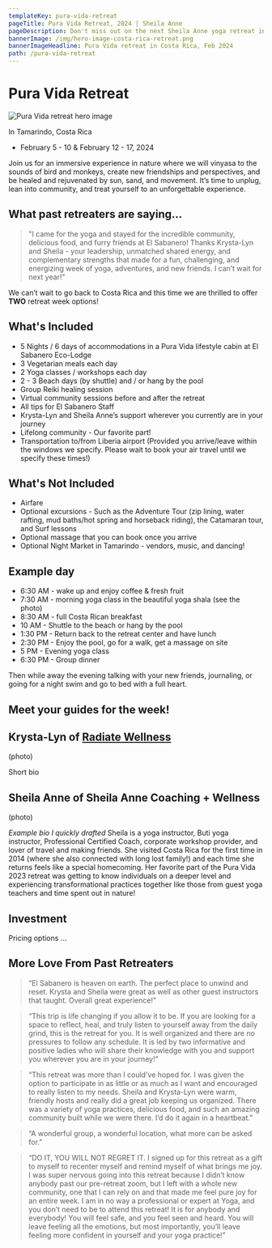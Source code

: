 ```yaml
---
templateKey: pura-vida-retreat
pageTitle: Pura Vida Retreat, 2024 | Sheila Anne
pageDescription: Don't miss out on the next Sheila Anne yoga retreat in February, 2024
bannerImage: /img/hero-image-costa-rica-retreat.png
bannerImageHeadline: Pura Vida retreat in Costa Rica, Feb 2024
path: /pura-vida-retreat
---
```


# Pura Vida Retreat

![Pura Vida retreat hero image](./img/hero-image-costa-rica-retreat.png)

In Tamarindo, Costa Rica

- February 5 - 10 & February 12 - 17, 2024

Join us for an immersive experience in nature where we will vinyasa to the sounds of bird and monkeys, create new friendships and perspectives, and be healed and rejuvenated by sun, sand, and movement. It’s time to unplug, lean into community, and treat yourself to an unforgettable experience.

## What past retreaters are saying…

> "I came for the yoga and stayed for the incredible community, delicious food, and furry friends at El Sabanero! Thanks Krysta-Lyn and Sheila - your leadership, unmatched shared energy, and complementary strengths that made for a fun, challenging, and energizing week of yoga, adventures, and new friends. I can’t wait for next year!"

We can’t wait to go back to Costa Rica and this time we are thrilled to offer **TWO** retreat week options!

## What's Included

- 5 Nights / 6 days of accommodations in a Pura Vida lifestyle cabin at El Sabanero Eco-Lodge
- 3 Vegetarian meals each day
- 2 Yoga classes / workshops each day
- 2 - 3 Beach days (by shuttle) and / or hang by the pool
- Group Reiki healing session
- Virtual community sessions before and after the retreat
- All tips for El Sabanero Staff
- Krysta-Lyn and Sheila Anne’s support wherever you currently are in your journey
- Lifelong community - Our favorite part!
- Transportation to/from Liberia airport (Provided you arrive/leave within the windows we specify. Please wait to book your air travel until we specify these times!)

## What's Not Included

- Airfare
- Optional excursions - Such as the Adventure Tour (zip lining, water rafting, mud baths/hot spring and horseback riding), the Catamaran tour, and Surf lessons
- Optional massage that you can book once you arrive
- Optional Night Market in Tamarindo - vendors, music, and dancing!

## Example day

- 6:30 AM - wake up and enjoy coffee & fresh fruit
- 7:30 AM - morning yoga class in the beautiful yoga shala (see the photo)
- 8:30 AM - full Costa Rican breakfast
- 10 AM - Shuttle to the beach or hang by the pool
- 1:30 PM - Return back to the retreat center and have lunch
- 2:30 PM - Enjoy the pool, go for a walk, get a massage on site
- 5 PM - Evening yoga class
- 6:30 PM - Group dinner

Then while away the evening talking with your new friends, journaling, or going for a night swim and go to bed with a full heart.

## Meet your guides for the week!

## Krysta-Lyn of [Radiate Wellness](https://www.radiatewellness.co/)

(photo)

Short bio

## Sheila Anne of Sheila Anne Coaching + Wellness

(photo)

_Example bio I quickly drafted_ Sheila is a yoga instructor, Buti yoga instructor, Professional Certified Coach, corporate workshop provider, and lover of travel and making friends. She visited Costa Rica for the first time in 2014 (where she also connected with long lost family!) and each time she returns feels like a special homecoming. Her favorite part of the Pura Vida 2023 retreat was getting to know individuals on a deeper level and experiencing transformational practices together like those from guest yoga teachers and time spent out in nature!

## Investment

Pricing options ...

## More Love From Past Retreaters

> “El Sabanero is heaven on earth. The perfect place to unwind and reset. Krysta and Sheila were great as well as other guest instructors that taught. Overall great experience!”

> “This trip is life changing if you allow it to be. If you are looking for a space to reflect, heal, and truly listen to yourself away from the daily grind, this is the retreat for you. It is well organized and there are no pressures to follow any schedule. It is led by two informative and positive ladies who will share their knowledge with you and support you wherever you are in your journey!”

> “This retreat was more than I could’ve hoped for. I was given the option to participate in as little or as much as I want and encouraged to really listen to my needs. Sheila and Krysta-Lyn were warm, friendly hosts and really did a great job keeping us organized. There was a variety of yoga practices, delicious food, and such an amazing community built while we were there. I’d do it again in a heartbeat.”

> “A wonderful group, a wonderful location, what more can be asked for.”

> “DO IT, YOU WILL NOT REGRET IT. I signed up for this retreat as a gift to myself to recenter myself and remind myself of what brings me joy. I was super nervous going into this retreat because I didn’t know anybody past our pre-retreat zoom, but I left with a whole new community, one that I can rely on and that made me feel pure joy for an entire week. I am in no way a professional or expert at Yoga, and you don’t need to be to attend this retreat! It is for anybody and everybody! You will feel safe, and you feel seen and heard. You will leave feeling all the emotions, but most importantly, you’ll leave feeling more confident in yourself and your yoga practice!”
